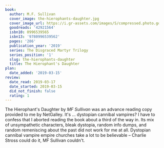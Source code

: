 ```yaml
---
book:
  author: M.F. Sullivan
  cover_image: the-hierophants-daughter.jpg
  cover_image_url: https://i.gr-assets.com/images/S/compressed.photo.goodreads.com/books/1542842946l/42921564._SX98_.jpg
  goodreads: '42921564'
  isbn10: 0996539565
  isbn13: '9780996539562'
  pages: '286'
  publication_year: '2019'
  series: The Disgraced Martyr Trilogy
  series_position: '1'
  slug: the-hierophants-daughter
  title: The Hierophant's Daughter
plan:
  date_added: '2019-03-15'
review:
  date_read: 2019-03-17
  date_started: 2019-03-15
  did_not_finish: false
  rating: 1
---
```


The Hierophant's Daughter by *MF Sullivan* was an advance reading copy provided to me by NetGalley. It's … dystopian cannibal vampires? I have to confess that I aborted reading the book about a third of the way in. Its mix of unsympathetic characters, bleak dystopia, random info dumps, and random remeniscing about the past did not work for me at all. Dystopian cannibal vampire empire churches take a lot to be believable – Charlie Stross could do it, MF Sullivan couldn't.
